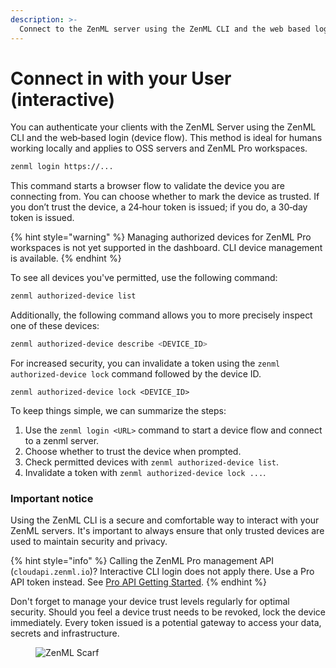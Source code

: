 ```yaml
---
description: >-
  Connect to the ZenML server using the ZenML CLI and the web based login.
---
```


# Connect in with your User (interactive)

You can authenticate your clients with the ZenML Server using the ZenML CLI and the web‑based login (device flow). This method is ideal for humans working locally and applies to OSS servers and ZenML Pro workspaces.

```bash
zenml login https://...
```

This command starts a browser flow to validate the device you are connecting from. You can choose whether to mark the device as trusted. If you don’t trust the device, a 24‑hour token is issued; if you do, a 30‑day token is issued.

{% hint style="warning" %}
Managing authorized devices for ZenML Pro workspaces is not yet supported in the dashboard. CLI device management is available.
{% endhint %}

To see all devices you've permitted, use the following command:

```bash
zenml authorized-device list
```

Additionally, the following command allows you to more precisely inspect one of these devices:

```bash
zenml authorized-device describe <DEVICE_ID>  
```

For increased security, you can invalidate a token using the `zenml authorized-device lock` command followed by the device ID.

```
zenml authorized-device lock <DEVICE_ID>  
```

To keep things simple, we can summarize the steps:

1. Use the `zenml login <URL>` command to start a device flow and connect to a zenml server.
2. Choose whether to trust the device when prompted.
3. Check permitted devices with `zenml authorized-device list`.
4. Invalidate a token with `zenml authorized-device lock ...`.

### Important notice

Using the ZenML CLI is a secure and comfortable way to interact with your ZenML servers. It's important to always ensure that only trusted devices are used to maintain security and privacy.

{% hint style="info" %}
Calling the ZenML Pro management API (`cloudapi.zenml.io`)? Interactive CLI login does not apply there. Use a Pro API token instead. See [Pro API Getting Started](https://docs.zenml.io/api-reference/pro-api/getting-started#programmatic-access-with-api-tokens).
{% endhint %}

Don't forget to manage your device trust levels regularly for optimal security. Should you feel a device trust needs to be revoked, lock the device immediately. Every token issued is a potential gateway to access your data, secrets and infrastructure.
<!-- For scarf -->
<figure><img alt="ZenML Scarf" referrerpolicy="no-referrer-when-downgrade" src="https://static.scarf.sh/a.png?x-pxid=f0b4f458-0a54-4fcd-aa95-d5ee424815bc" /></figure>


